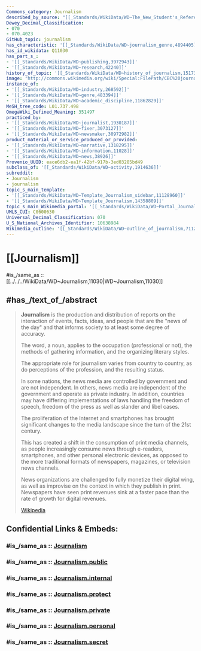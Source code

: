 ```yaml
---
Commons_category: Journalism
described_by_source: "[[_Standards/WikiData/WD~The_New_Student's_Reference_Work,16082057]]"
Dewey_Decimal_Classification:
- 070
- 070.4023
GitHub_topic: journalism
has_characteristic: '[[_Standards/WikiData/WD~journalism_genre,4894405]]'
has_id_wikidata: Q11030
has_part_s_:
- '[[_Standards/WikiData/WD~publishing,3972943]]'
- '[[_Standards/WikiData/WD~research,42240]]'
history_of_topic: '[[_Standards/WikiData/WD~history_of_journalism,1517385]]'
image: "http://commons.wikimedia.org/wiki/Special:FilePath/CBC%20journalists%20in%20Montreal.jpg"
instance_of:
- '[[_Standards/WikiData/WD~industry,268592]]'
- '[[_Standards/WikiData/WD~genre,483394]]'
- '[[_Standards/WikiData/WD~academic_discipline,11862829]]'
MeSH_tree_code: L01.737.498
OmegaWiki_Defined_Meaning: 351497
practiced_by:
- '[[_Standards/WikiData/WD~journalist,1930187]]'
- '[[_Standards/WikiData/WD~fixer,3073127]]'
- '[[_Standards/WikiData/WD~newsmaker,30972982]]'
product_material_or_service_produced_or_provided:
- '[[_Standards/WikiData/WD~narrative,1318295]]'
- '[[_Standards/WikiData/WD~information,11028]]'
- '[[_Standards/WikiData/WD~news,38926]]'
Provenio_UUID: eace6db2-ea1f-42bf-917b-3ed03285bd49
subclass_of: '[[_Standards/WikiData/WD~activity,1914636]]'
subreddit:
- Journalism
- journalism
topic_s_main_template:
- '[[_Standards/WikiData/WD~Template_Journalism_sidebar,11128960]]'
- '[[_Standards/WikiData/WD~Template_Journalism,14358809]]'
topic_s_main_Wikimedia_portal: '[[_Standards/WikiData/WD~Portal_Journalism,14453602]]'
UMLS_CUI: C0600630
Universal_Decimal_Classification: 070
U_S_National_Archives_Identifier: 10638984
Wikimedia_outline: '[[_Standards/WikiData/WD~outline_of_journalism,7112670]]'
---
```


# [[Journalism]] 

#is_/same_as :: [[../../../WikiData/WD~Journalism,11030|WD~Journalism,11030]] 

## #has_/text_of_/abstract 

> **Journalism** is the production and distribution of 
> reports on the interaction of events, facts, ideas, and people that are the "news of the day" 
> and that informs society to at least some degree of accuracy. 
> 
> The word, a noun, applies to the occupation (professional or not), 
> the methods of gathering information, and the organizing literary styles. 
>
> The appropriate role for journalism varies from country to country, 
> as do perceptions of the profession, and the resulting status. 
> 
> In some nations, the news media are controlled by government and are not independent. 
> In others, news media are independent of the government and operate as private industry. 
> In addition, countries may have differing implementations of laws 
> handling the freedom of speech, freedom of the press as well as slander and libel cases.
>
> The proliferation of the Internet and smartphones 
> has brought significant changes to the media landscape since the turn of the 21st century. 
> 
> This has created a shift in the consumption of print media channels, 
> as people increasingly consume news through e-readers, smartphones, 
> and other personal electronic devices, as opposed to the 
> more traditional formats of newspapers, magazines, or television news channels. 
> 
> News organizations are challenged to fully monetize their digital wing, 
> as well as improvise on the context in which they publish in print. 
> Newspapers have seen print revenues sink at a faster pace 
> than the rate of growth for digital revenues.
>
> [Wikipedia](https://en.wikipedia.org/wiki/Journalism)


## Confidential Links & Embeds: 

### #is_/same_as :: [Journalism](/_Standards/Society/Communication/Media/Journalism.md) 

### #is_/same_as :: [Journalism.public](/_public/Society/Communication/Media/Journalism.public.md) 

### #is_/same_as :: [Journalism.internal](/_internal/Society/Communication/Media/Journalism.internal.md) 

### #is_/same_as :: [Journalism.protect](/_protect/Society/Communication/Media/Journalism.protect.md) 

### #is_/same_as :: [Journalism.private](/_private/Society/Communication/Media/Journalism.private.md) 

### #is_/same_as :: [Journalism.personal](/_personal/Society/Communication/Media/Journalism.personal.md) 

### #is_/same_as :: [Journalism.secret](/_secret/Society/Communication/Media/Journalism.secret.md)

